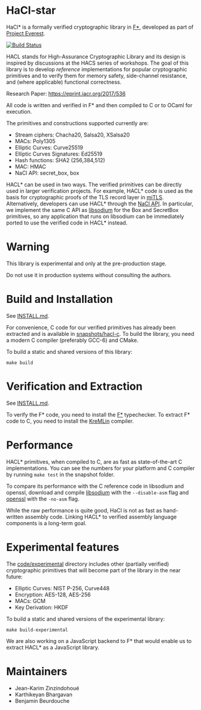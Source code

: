 HaCl-star
=========

HaCl* is a formally verified cryptographic library in [F\*],
developed as part of [Project Everest].

[![Build Status](https://travis-ci.org/mitls/hacl-star.svg?branch=master)](https://travis-ci.org/mitls/hacl-star)

HACL stands for High-Assurance Cryptographic Library and its design is
inspired by discussions at the HACS series of workshops.
The goal of this library is to develop *reference* implementations
for popular cryptographic primitives and to verify them for memory safety,
side-channel resistance, and (where applicable) functional correctness.

Research Paper: https://eprint.iacr.org/2017/536

All code is written and verified in F\* and then compiled to C or to
OCaml for execution.

The primitives and constructions supported currently are:

* Stream ciphers: Chacha20, Salsa20, XSalsa20
* MACs: Poly1305
* Elliptic Curves: Curve25519
* Elliptic Curves Signatures: Ed25519
* Hash functions: SHA2 (256,384,512)
* MAC: HMAC
* NaCl API: secret_box, box

HACL* can be used in two ways. The verified primitives can be directly
used in larger verification projects.  For example, HACL* code is used
as the basis for cryptographic proofs of the TLS record layer in
[miTLS].  Alternatively, developers can use HACL* through the [NaCl API].
In particular, we implement the same C API as [libsodium] for the
Box and SecretBox primitives, so any application that runs on
libsodium can be immediately ported to use the verified code in HACL*
instead.

[F\*]: https://github.com/FStarLang/FStar
[miTLS]: https://github.com/mitls/mitls-fstar
[NaCl API]: https://nacl.cr.yp.to
[libsodium]: https://github.com/jedisct1/libsodium
[Project Everest]: https://github.com/project-everest


# Warning

This library is experimental and only at the pre-production stage.

Do not use it in production systems without consulting the authors.


# Build and Installation

See [INSTALL.md](INSTALL.md).

For convenience, C code for our verified primitives has already been extracted
and is available in [snapshots/hacl-c](snapshots/hacl-c).
To build the library, you need a modern C compiler (preferably GCC-6) and CMake.

To build a static and shared versions of this library:
```
make build
```


[INSTALL.md]: https://github.com/mitls/hacl-star/INSTALL.md


# Verification and Extraction

See [INSTALL.md](INSTALL.md).

To verify the F\* code, you need to install the [F\*] typechecker.
To extract F\* code to C, you need to install the [KreMLin] compiler.

[INSTALL.md]: https://github.com/mitls/hacl-star/INSTALL.md
[KreMLin]: https://github.com/FStarLang/kremlin


# Performance

HACL* primitives, when compiled to C, are as fast as state-of-the-art
C implementations. You can see the numbers for your platform and C compiler
by running `make test` in the snapshot folder.

To compare its performance with the C reference code in libsodium and openssl,
download and compile [libsodium] with the `--disable-asm` flag
and [openssl] with the `-no-asm` flag.

While the raw performance is quite good, HaCl is not as fast as hand-written
assembly code.  Linking HACL* to verified assembly language components
is a long-term goal.


[openssl]: https://github.com/openssl/openssl
[libsodium]: https://github.com/jedisct1/libsodium


# Experimental features

The [code/experimental](code/experimental) directory includes other (partially verified) cryptographic primitives that will become part of the library in the near future:
* Elliptic Curves: NIST P-256, Curve448
* Encryption: AES-128, AES-256
* MACs: GCM
* Key Derivation: HKDF

To build a static and shared versions of the experimental library:
```
make build-experimental
```

We are also working on a JavaScript backend to F* that would enable us to extract HACL* as a JavaScript library.


# Maintainers

* Jean-Karim Zinzindohoué
* Karthikeyan Bhargavan
* Benjamin Beurdouche
